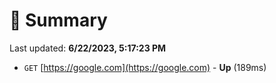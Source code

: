 # 📖 Summary
Last updated: **6/22/2023, 5:17:23 PM**

- `GET` [https://google.com](https://google.com) - **Up** (189ms)
